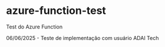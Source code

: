 # azure-function-test
Test do Azure Function

06/06/2025 - Teste de implementação com usuário ADAI Tech
